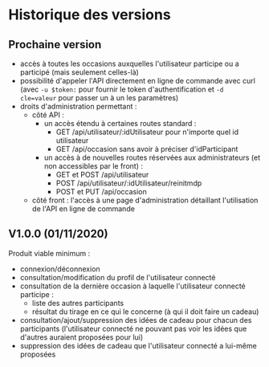 # Historique des versions

## Prochaine version

- accès à toutes les occasions auxquelles l'utilisateur participe
  ou a participé (mais seulement celles-là)
- possibilité d'appeler l'API directement en ligne de commande avec curl
  (avec `-u $token:` pour fournir le token d'authentification
  et `-d cle=valeur` pour passer un à un les paramètres)
- droits d'administration permettant :
  - côté API :
    - un accès étendu à certaines routes standard :
      - GET /api/utilisateur/:idUtilisateur pour n'importe quel id utilisateur
      - GET /api/occasion sans avoir à préciser d'idParticipant
    - un accès à de nouvelles routes réservées aux administrateurs
      (et non accessibles par le front) :
      - GET et POST /api/utilisateur
      - POST /api/utilisateur/:idUtilisateur/reinitmdp
      - POST et PUT /api/occasion
  - côté front : l'accès à une page d'administration
    détaillant l'utilisation de l'API en ligne de commande

## V1.0.0 (01/11/2020)

Produit viable minimum :

- connexion/déconnexion
- consultation/modification du profil de l'utilisateur connecté
- consultation de la dernière occasion à laquelle l'utilisateur connecté participe :
  - liste des autres participants
  - résultat du tirage en ce qui le concerne (à qui il doit faire un cadeau)
- consultation/ajout/suppression des idées de cadeau pour chacun des participants
  (l'utilisateur connecté ne pouvant pas voir les idées que d'autres auraient proposées pour lui)
- suppression des idées de cadeau que l'utilisateur connecté a lui-même proposées
